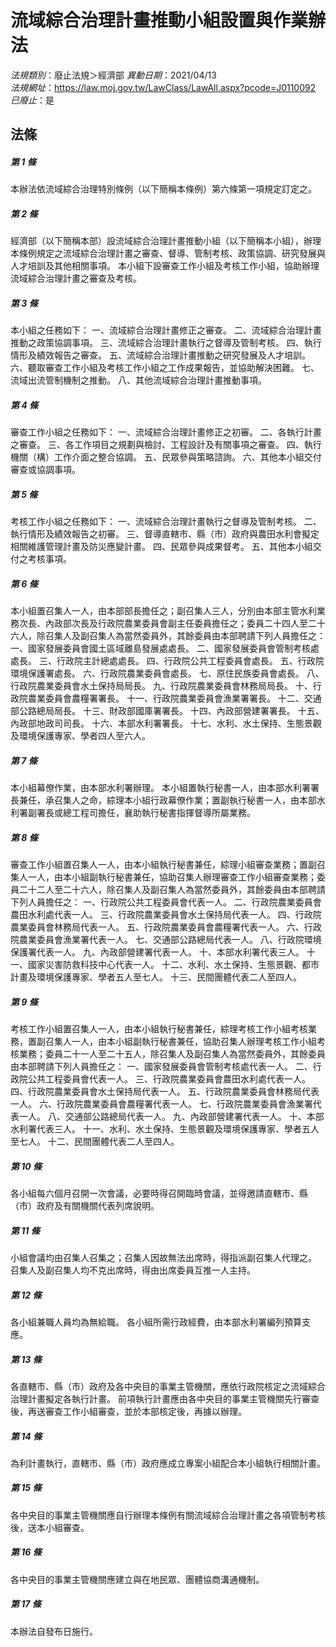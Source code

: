 # 流域綜合治理計畫推動小組設置與作業辦法

*法規類別*：廢止法規＞經濟部
*異動日期*：2021/04/13  
*法規網址*：https://law.moj.gov.tw/LawClass/LawAll.aspx?pcode=J0110092
*已廢止*：是


## 法條
##### 第 1 條
本辦法依流域綜合治理特別條例（以下簡稱本條例）第六條第一項規定訂定之。

##### 第 2 條
經濟部（以下簡稱本部）設流域綜合治理計畫推動小組（以下簡稱本小組），辦理本條例規定之流域綜合治理計畫之審查、督導、管制考核、政策協調、研究發展與人才培訓及其他相關事項。
本小組下設審查工作小組及考核工作小組，協助辦理流域綜合治理計畫之審查及考核。

##### 第 3 條
本小組之任務如下：
一、流域綜合治理計畫修正之審查。
二、流域綜合治理計畫推動之政策協調事項。
三、流域綜合治理計畫執行之督導及管制考核。
四、執行情形及績效報告之審查。
五、流域綜合治理計畫推動之研究發展及人才培訓。
六、聽取審查工作小組及考核工作小組之工作成果報告，並協助解決困難。
七、流域出流管制機制之推動。
八、其他流域綜合治理計畫推動事項。

##### 第 4 條
審查工作小組之任務如下：
一、流域綜合治理計畫修正之初審。
二、各執行計畫之審查。
三、各工作項目之規劃與檢討、工程設計及有關事項之審查。
四、執行機關（構）工作介面之整合協調。
五、民眾參與策略諮詢。
六、其他本小組交付審查或協調事項。

##### 第 5 條
考核工作小組之任務如下：
一、流域綜合治理計畫執行之督導及管制考核。
二、執行情形及績效報告之初審。
三、督導直轄市、縣（市）政府與農田水利會擬定相關維護管理計畫及防災應變計畫。
四、民眾參與成果督考。
五、其他本小組交付之考核事項。

##### 第 6 條
本小組置召集人一人，由本部部長擔任之；副召集人三人，分別由本部主管水利業務次長、內政部次長及行政院農業委員會副主任委員擔任之；委員二十四人至二十六人，除召集人及副召集人為當然委員外，其餘委員由本部聘請下列人員擔任之：
一、國家發展委員會國土區域離島發展處處長。
二、國家發展委員會管制考核處處長。
三、行政院主計總處處長。
四、行政院公共工程委員會處長。
五、行政院環境保護署處長。
六、行政院農業委員會處長。
七、原住民族委員會處長。
八、行政院農業委員會水土保持局局長。
九、行政院農業委員會林務局局長。
十、行政院農業委員會農糧署署長。
十一、行政院農業委員會漁業署署長。
十二、交通部公路總局局長。
十三、財政部國庫署署長。
十四、內政部營建署署長。
十五、內政部地政司司長。
十六、本部水利署署長。
十七、水利、水土保持、生態景觀及環境保護專家、學者四人至六人。

##### 第 7 條
本小組幕僚作業，由本部水利署辦理。
本小組置執行秘書一人，由本部水利署署長兼任，承召集人之命，綜理本小組行政幕僚作業；置副執行秘書一人，由本部水利署副署長或總工程司擔任，襄助執行秘書指揮督導所屬業務。

##### 第 8 條
審查工作小組置召集人一人，由本小組執行秘書兼任，綜理小組審查業務；置副召集人一人，由本小組副執行秘書兼任，協助召集人辦理審查工作小組審查業務；委員二十二人至二十六人，除召集人及副召集人為當然委員外，其餘委員由本部聘請下列人員擔任之：
一、行政院公共工程委員會代表一人。
二、行政院農業委員會農田水利處代表一人。
三、行政院農業委員會水土保持局代表一人。
四、行政院農業委員會林務局代表一人。
五、行政院農業委員會農糧署代表一人。
六、行政院農業委員會漁業署代表一人。
七、交通部公路總局代表一人。
八、行政院環境保護署代表一人。
九、內政部營建署代表一人。
十、本部水利署代表三人。
十一、國家災害防救科技中心代表一人。
十二、水利、水土保持、生態景觀、都市計畫及環境保護專家、學者五人至七人。
十三、民間團體代表二人至四人。

##### 第 9 條
考核工作小組置召集人一人，由本小組執行秘書兼任，綜理考核工作小組考核業務，置副召集人一人，由本小組副執行秘書兼任，協助召集人辦理考核工作小組考核業務；委員二十一人至二十五人，除召集人及副召集人為當然委員外，其餘委員由本部聘請下列人員擔任之：
一、國家發展委員會管制考核處代表一人。
二、行政院公共工程委員會代表一人。
三、行政院農業委員會農田水利處代表一人。
四、行政院農業委員會水土保持局代表一人。
五、行政院農業委員會林務局代表一人。
六、行政院農業委員會農糧署代表一人。
七、行政院農業委員會漁業署代表一人。
八、交通部公路總局代表一人。
九、內政部營建署代表一人。
十、本部水利署代表三人。
十一、水利、水土保持、生態景觀及環境保護專家、學者五人至七人。
十二、民間團體代表二人至四人。

##### 第 10 條
各小組每六個月召開一次會議，必要時得召開臨時會議，並得邀請直轄市、縣（市）政府及有關機關代表列席說明。

##### 第 11 條
小組會議均由召集人召集之；召集人因故無法出席時，得指派副召集人代理之。
召集人及副召集人均不克出席時，得由出席委員互推一人主持。

##### 第 12 條
各小組兼職人員均為無給職。
各小組所需行政經費，由本部水利署編列預算支應。

##### 第 13 條
各直轄市、縣（市）政府及各中央目的事業主管機關，應依行政院核定之流域綜合治理計畫擬定各執行計畫。
前項執行計畫應由各中央目的事業主管機關先行審查後，再送審查工作小組審查，並於本部核定後，再據以辦理。

##### 第 14 條
為利計畫執行，直轄市、縣（市）政府應成立專案小組配合本小組執行相關計畫。

##### 第 15 條
各中央目的事業主管機關應自行辦理本條例有關流域綜合治理計畫之各項管制考核後，送本小組審查。

##### 第 16 條
各中央目的事業主管機關應建立與在地民眾、團體協商溝通機制。

##### 第 17 條
本辦法自發布日施行。


